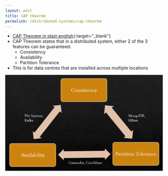 ```yaml
---
layout: post
title: CAP theorem
permalink: /distributed-systems/cap-theorem
---
```


- [CAP Theorem in plain english](http://ksat.me/a-plain-english-introduction-to-cap-theorem){:target="_blank"}
- CAP Theorem states that in a distributed system, either 2 of the 3 features can be guaranteed:
  - Consistency
  - Availability
  - Partition Tolerance
- This is for data centres that are installed across multiple locations

![](https://github.com/arpit04tripathi/files-cdn/raw/cdn/kafka/cap-theorem-mapping.png)
